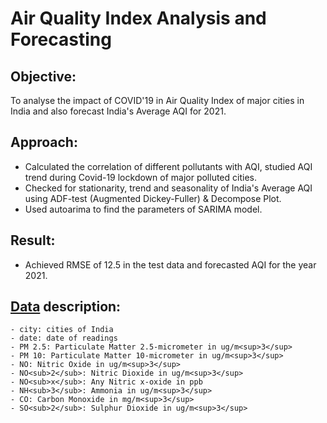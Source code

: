# Air Quality Index Analysis and Forecasting

## Objective: 

To analyse the impact of COVID'19 in Air Quality Index of major cities in India and also forecast India's Average AQI for 2021. 

## Approach:

- Calculated the correlation of different pollutants with AQI, studied AQI trend during Covid-19 lockdown of major polluted cities.
- Checked for stationarity, trend and seasonality of India's Average AQI using ADF-test (Augmented Dickey-Fuller) & Decompose Plot.
- Used autoarima to find the parameters of SARIMA model. 

## Result:
- Achieved RMSE of 12.5 in the test data and forecasted AQI for the year 2021.

## [Data](https://www.kaggle.com/rohanrao/air-quality-data-in-india) description:

    - city: cities of India
    - date: date of readings
    - PM 2.5: Particulate Matter 2.5-micrometer in ug/m<sup>3</sup>
    - PM 10: Particulate Matter 10-micrometer in ug/m<sup>3</sup>
    - NO: Nitric Oxide in ug/m<sup>3</sup>
    - NO<sub>2</sub>: Nitric Dioxide in ug/m<sup>3</sup>
    - NO<sub>x</sub>: Any Nitric x-oxide in ppb
    - NH<sub>3</sub>: Ammonia in ug/m<sup>3</sup>
    - CO: Carbon Monoxide in mg/m<sup>3</sup>
    - SO<sub>2</sub>: Sulphur Dioxide in ug/m<sup>3</sup>
